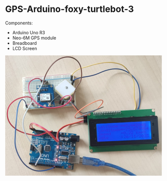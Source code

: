 # GPS-Arduino-foxy-turtlebot-3

Components:
- Arduino Uno R3
- Neo-6M GPS module
- Breadboard
- LCD Screen

![GPS Hardware implementation](https://github.com/harishiker99/GPS-Arduino-foxy-turtlebot-3/blob/main/Hardware%20module.jpg?raw=true)
